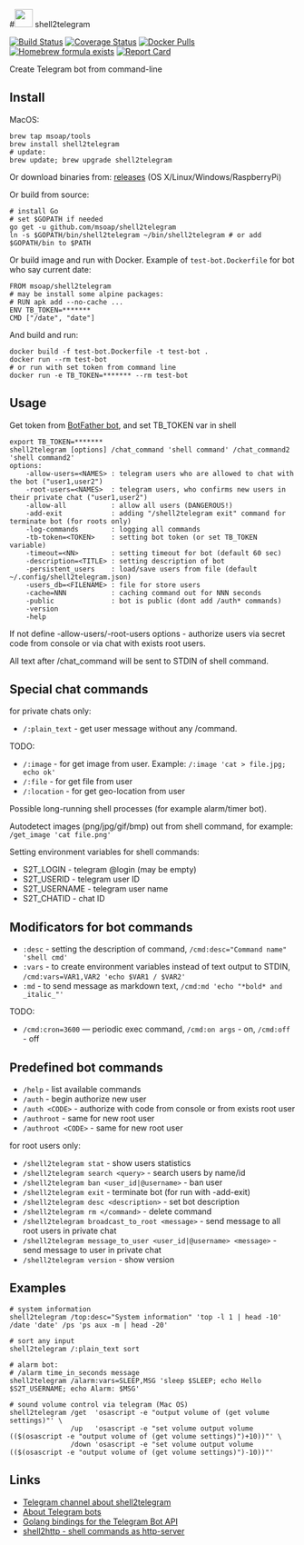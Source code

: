 #<img src="https://raw.githubusercontent.com/msoap/shell2telegram/misc/img/shell2telegram_icon.png" width="32" height="32"> shell2telegram

[![Build Status](https://travis-ci.org/msoap/shell2telegram.svg?branch=master)](https://travis-ci.org/msoap/shell2telegram)
[![Coverage Status](https://coveralls.io/repos/github/msoap/shell2telegram/badge.svg?branch=master)](https://coveralls.io/github/msoap/shell2telegram?branch=master)
[![Docker Pulls](https://img.shields.io/docker/pulls/msoap/shell2telegram.svg?maxAge=3600)](https://hub.docker.com/r/msoap/shell2telegram/)
[![Homebrew formula exists](https://img.shields.io/badge/homebrew-🍺-d7af72.svg)](https://github.com/msoap/shell2telegram#install)
[![Report Card](https://goreportcard.com/badge/github.com/msoap/shell2telegram)](https://goreportcard.com/report/github.com/msoap/shell2telegram)

Create Telegram bot from command-line

Install
-------

MacOS:

    brew tap msoap/tools
    brew install shell2telegram
    # update:
    brew update; brew upgrade shell2telegram

Or download binaries from: [releases](https://github.com/msoap/shell2telegram/releases) (OS X/Linux/Windows/RaspberryPi)

Or build from source:

    # install Go
    # set $GOPATH if needed
    go get -u github.com/msoap/shell2telegram
    ln -s $GOPATH/bin/shell2telegram ~/bin/shell2telegram # or add $GOPATH/bin to $PATH

Or build image and run with Docker.
Example of `test-bot.Dockerfile` for bot who say current date:
```
FROM msoap/shell2telegram
# may be install some alpine packages:
# RUN apk add --no-cache ...
ENV TB_TOKEN=*******
CMD ["/date", "date"]
```

And build and run:

    docker build -f test-bot.Dockerfile -t test-bot .
    docker run --rm test-bot
    # or run with set token from command line
    docker run -e TB_TOKEN=******* --rm test-bot

Usage
-----

Get token from [BotFather bot](https://telegram.me/BotFather), and set TB_TOKEN var in shell

    export TB_TOKEN=*******
    shell2telegram [options] /chat_command 'shell command' /chat_command2 'shell command2'
    options:
        -allow-users=<NAMES> : telegram users who are allowed to chat with the bot ("user1,user2")
        -root-users=<NAMES>  : telegram users, who confirms new users in their private chat ("user1,user2")
        -allow-all           : allow all users (DANGEROUS!)
        -add-exit            : adding "/shell2telegram exit" command for terminate bot (for roots only)
        -log-commands        : logging all commands
        -tb-token=<TOKEN>    : setting bot token (or set TB_TOKEN variable)
        -timeout=<NN>        : setting timeout for bot (default 60 sec)
        -description=<TITLE> : setting description of bot
        -persistent_users    : load/save users from file (default ~/.config/shell2telegram.json)
        -users_db=<FILENAME> : file for store users
        -cache=NNN           : caching command out for NNN seconds
        -public              : bot is public (dont add /auth* commands)
        -version
        -help

If not define -allow-users/-root-users options - authorize users via secret code from console or via chat with exists root users.

All text after /chat_command will be sent to STDIN of shell command.

Special chat commands
---------------------

for private chats only:

  * `/:plain_text` - get user message without any /command.

TODO:

  * `/:image` - for get image from user. Example: `/:image 'cat > file.jpg; echo ok'`
  * `/:file`  - for get file from user
  * `/:location`  - for get geo-location from user

Possible long-running shell processes (for example alarm/timer bot).

Autodetect images (png/jpg/gif/bmp) out from shell command, for example: `/get_image 'cat file.png'`

Setting environment variables for shell commands:

  * S2T_LOGIN - telegram @login (may be empty)
  * S2T_USERID - telegram user ID
  * S2T_USERNAME - telegram user name
  * S2T_CHATID - chat ID

Modificators for bot commands
-----------------------------

  * `:desc` - setting the description of command, `/cmd:desc="Command name" 'shell cmd'`
  * `:vars` - to create environment variables instead of text output to STDIN, `/cmd:vars=VAR1,VAR2 'echo $VAR1 / $VAR2'`
  * `:md` - to send message as markdown text, `/cmd:md 'echo "*bold* and _italic_"'`

TODO:

  * `/cmd:cron=3600` — periodic exec command, `/cmd:on args` - on, `/cmd:off` - off

Predefined bot commands
-----------------------

  * `/help` - list available commands
  * `/auth` - begin authorize new user
  * `/auth <CODE>` - authorize with code from console or from exists root user
  * `/authroot` - same for new root user
  * `/authroot <CODE>` - same for new root user

for root users only:

  * `/shell2telegram stat` - show users statistics
  * `/shell2telegram search <query>` - search users by name/id
  * `/shell2telegram ban <user_id|@username>` - ban user
  * `/shell2telegram exit` - terminate bot (for run with -add-exit)
  * `/shell2telegram desc <description>` - set bot description
  * `/shell2telegram rm </command>` - delete command
  * `/shell2telegram broadcast_to_root <message>` - send message to all root users in private chat
  * `/shell2telegram message_to_user <user_id|@username> <message>` - send message to user in private chat
  * `/shell2telegram version` - show version

Examples
--------

    # system information
    shell2telegram /top:desc="System information" 'top -l 1 | head -10' /date 'date' /ps 'ps aux -m | head -20'
    
    # sort any input
    shell2telegram /:plain_text sort
    
    # alarm bot:
    # /alarm time_in_seconds message
    shell2telegram /alarm:vars=SLEEP,MSG 'sleep $SLEEP; echo Hello $S2T_USERNAME; echo Alarm: $MSG'
    
    # sound volume control via telegram (Mac OS)
    shell2telegram /get  'osascript -e "output volume of (get volume settings)"' \
                   /up   'osascript -e "set volume output volume (($(osascript -e "output volume of (get volume settings)")+10))"' \
                   /down 'osascript -e "set volume output volume (($(osascript -e "output volume of (get volume settings)")-10))"'

Links
-----

  * [Telegram channel about shell2telegram](https://telegram.me/shell2telegram)
  * [About Telegram bots](https://core.telegram.org/bots)
  * [Golang bindings for the Telegram Bot API](https://github.com/go-telegram-bot-api/telegram-bot-api)
  * [shell2http - shell commands as http-server](https://github.com/msoap/shell2http)

